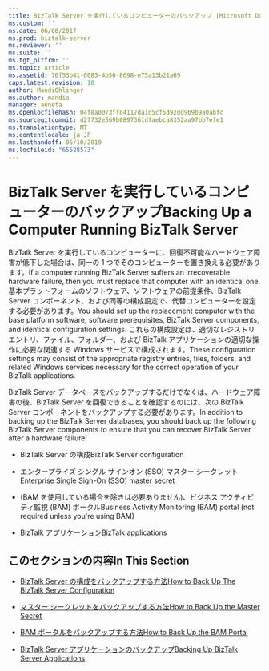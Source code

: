 ```yaml
---
title: BizTalk Server を実行しているコンピューターのバックアップ |Microsoft Docs
ms.custom: ''
ms.date: 06/08/2017
ms.prod: biztalk-server
ms.reviewer: ''
ms.suite: ''
ms.tgt_pltfrm: ''
ms.topic: article
ms.assetid: 70f53b41-8083-4b56-8698-e75a13b21a69
caps.latest.revision: 10
author: MandiOhlinger
ms.author: mandia
manager: anneta
ms.openlocfilehash: 04f8a0073ffd4117da1d5cf5d92dd969b9a0abfc
ms.sourcegitcommit: d27732e569b0897361dfaebca8352aa97bb7efe1
ms.translationtype: MT
ms.contentlocale: ja-JP
ms.lasthandoff: 05/10/2019
ms.locfileid: "65528573"
---
```

# <a name="backing-up-a-computer-running-biztalk-server"></a><span data-ttu-id="17de1-102">BizTalk Server を実行しているコンピューターのバックアップ</span><span class="sxs-lookup"><span data-stu-id="17de1-102">Backing Up a Computer Running BizTalk Server</span></span>
<span data-ttu-id="17de1-103">BizTalk Server を実行しているコンピューターに、回復不可能なハードウェア障害が低下した場合は、同一の 1 つでそのコンピューターを置き換える必要があります。</span><span class="sxs-lookup"><span data-stu-id="17de1-103">If a computer running BizTalk Server suffers an irrecoverable hardware failure, then you must replace that computer with an identical one.</span></span> <span data-ttu-id="17de1-104">基本プラットフォームのソフトウェア、ソフトウェアの前提条件、BizTalk Server コンポーネント、および同等の構成設定で、代替コンピューターを設定する必要があります。</span><span class="sxs-lookup"><span data-stu-id="17de1-104">You should set up the replacement computer with the base platform software, software prerequisites, BizTalk Server components, and identical configuration settings.</span></span> <span data-ttu-id="17de1-105">これらの構成設定は、適切なレジストリ エントリ、ファイル、フォルダー、および BizTalk アプリケーションの適切な操作に必要な関連する Windows サービスで構成されます。</span><span class="sxs-lookup"><span data-stu-id="17de1-105">These configuration settings may consist of the appropriate registry entries, files, folders, and related Windows services necessary for the correct operation of your BizTalk applications.</span></span>  
  
 <span data-ttu-id="17de1-106">BizTalk Server データベースをバックアップするだけでなくは、ハードウェア障害の後、BizTalk Server を回復できることを確認するのには、次の BizTalk Server コンポーネントをバックアップする必要があります。</span><span class="sxs-lookup"><span data-stu-id="17de1-106">In addition to backing up the BizTalk Server databases, you should back up the following BizTalk Server components to ensure that you can recover BizTalk Server after a hardware failure:</span></span>  
  
-   <span data-ttu-id="17de1-107">BizTalk Server の構成</span><span class="sxs-lookup"><span data-stu-id="17de1-107">BizTalk Server configuration</span></span>  
  
-   <span data-ttu-id="17de1-108">エンタープライズ シングル サインオン (SSO) マスター シークレット</span><span class="sxs-lookup"><span data-stu-id="17de1-108">Enterprise Single Sign-On (SSO) master secret</span></span>  
  
-   <span data-ttu-id="17de1-109">(BAM を使用している場合を除きは必要ありません)、ビジネス アクティビティ監視 (BAM) ポータル</span><span class="sxs-lookup"><span data-stu-id="17de1-109">Business Activity Monitoring (BAM) portal (not required unless you're using BAM)</span></span>  
  
-   <span data-ttu-id="17de1-110">BizTalk アプリケーション</span><span class="sxs-lookup"><span data-stu-id="17de1-110">BizTalk applications</span></span>  
  
## <a name="in-this-section"></a><span data-ttu-id="17de1-111">このセクションの内容</span><span class="sxs-lookup"><span data-stu-id="17de1-111">In This Section</span></span>  
  
-   [<span data-ttu-id="17de1-112">BizTalk Server の構成をバックアップする方法</span><span class="sxs-lookup"><span data-stu-id="17de1-112">How to Back Up The BizTalk Server Configuration</span></span>](../core/how-to-back-up-the-biztalk-server-configuration.md)  
  
-   [<span data-ttu-id="17de1-113">マスター シークレットをバックアップする方法</span><span class="sxs-lookup"><span data-stu-id="17de1-113">How to Back Up the Master Secret</span></span>](../core/how-to-back-up-the-master-secret.md)  
  
-   [<span data-ttu-id="17de1-114">BAM ポータルをバックアップする方法</span><span class="sxs-lookup"><span data-stu-id="17de1-114">How to Back Up the BAM Portal</span></span>](../core/how-to-back-up-the-bam-portal.md)  
  
-   [<span data-ttu-id="17de1-115">BizTalk Server アプリケーションのバックアップ</span><span class="sxs-lookup"><span data-stu-id="17de1-115">Backing Up BizTalk Server Applications</span></span>](../core/backing-up-biztalk-server-applications.md)